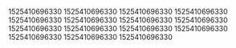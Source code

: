 1525410696330
1525410696330
1525410696330
1525410696330
1525410696330
1525410696330
1525410696330
1525410696330
1525410696330
1525410696330
1525410696330
1525410696330
1525410696330
1525410696330
1525410696330
